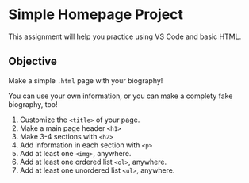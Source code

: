 # Simple Homepage Project

This assignment will help you practice using VS Code and basic HTML.

## Objective
Make a simple `.html` page with your biography!

You can use your own information, or you can make a complety fake biography, too!

1. Customize the `<title>` of your page.
2. Make a main page header `<h1>`
3. Make 3-4 sections with `<h2>`
4. Add information in each section with `<p>`
5. Add at least one `<img>`, anywhere.
6. Add at least one ordered list `<ol>`, anywhere.
7. Add at least one unordered list `<ul>`, anywhere.